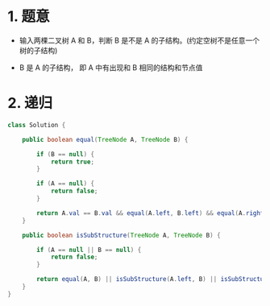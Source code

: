 
# 1. 题意

- 输入两棵二叉树 A 和 B，判断 B 是不是 A 的子结构。(约定空树不是任意一个树的子结构)

- B 是 A 的子结构， 即 A 中有出现和 B 相同的结构和节点值

# 2. 递归

```java
class Solution {

    public boolean equal(TreeNode A, TreeNode B) {

        if (B == null) {
            return true;
        }

        if (A == null) {
            return false;
        }

        return A.val == B.val && equal(A.left, B.left) && equal(A.right, B.right);
    }

    public boolean isSubStructure(TreeNode A, TreeNode B) {

        if (A == null || B == null) {
            return false;
        }

        return equal(A, B) || isSubStructure(A.left, B) || isSubStructure(A.right, B);
    }
}
```

